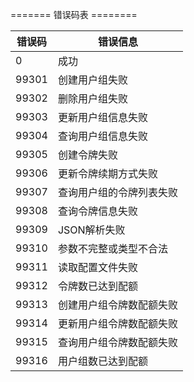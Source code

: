 

\======= 错误码表 ========

| 错误码   | 错误信息         |
| ----- | ------------ |
| 0     | 成功           |
| 99301 | 创建用户组失败      |
| 99302 | 删除用户组失败      |
| 99303 | 更新用户组信息失败    |
| 99304 | 查询用户组信息失败    |
| 99305 | 创建令牌失败       |
| 99306 | 更新令牌续期方式失败   |
| 99307 | 查询用户组的令牌列表失败 |
| 99308 | 查询令牌信息失败     |
| 99309 | JSON解析失败     |
| 99310 | 参数不完整或类型不合法  |
| 99311 | 读取配置文件失败     |
| 99312 | 令牌数已达到配额     |
| 99313 | 创建用户组令牌数配额失败 |
| 99314 | 更新用户组令牌数配额失败 |
| 99315 | 查询用户组令牌数配额失败 |
| 99316 | 用户组数已达到配额    |
